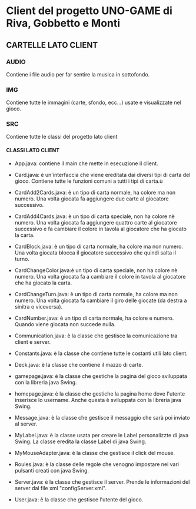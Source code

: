 # Client del progetto UNO-GAME di Riva, Gobbetto e Monti

## CARTELLE LATO CLIENT

### AUDIO
Contiene i file audio per far sentire la musica in sottofondo.

### IMG
Contiene tutte le immagini (carte, sfondo, ecc...) usate e visualizzate nel gioco.

### SRC
Contiene tutte le classi del progetto lato client

#### CLASSI LATO CLIENT
- App.java: contiene il main che mette in esecuzione il client.

- Card.java: è un'interfaccia che viene ereditata dai diversi tipi di carta del gioco. Contiene tutte le funzioni comuni a tutti i tipi di carta.ù

- CardAdd2Cards.java: è un tipo di carta normale, ha colore ma non numero. Una volta giocata fa aggiungere due carte al giocatore successivo.

- CardAdd4Cards.java: è un tipo di carta speciale, non ha colore nè numero. Una volta giocata fa aggiungere quattro carte al giocatore successivo e fa cambiare il colore in tavola al giocatore che ha giocato la carta.

- CardBlock.java: è un tipo di carta normale, ha colore ma non numero. Una volta giocata blocca il giocatore successivo che quindi salta il turno.

- CardChangeColor.java:è un tipo di carta speciale, non ha colore nè numero. Una volta giocata fa a cambiare il colore in tavola al giocatore che ha giocato la carta.

- CardChangeTurn.java: è un tipo di carta normale, ha colore ma non numero. Una volta giocata fa cambiare il giro delle giocate (da destra a sinitra o viceversa).

- CardNumber.java: è un tipo di carta normale, ha colore e numero. Quando viene giocata non succede nulla.

- Communication.java: è la classe che gestisce la comunicazione tra client e server.

- Constants.java: è la classe che contiene tutte le costanti utili lato client.

- Deck.java: è la classe che contiene il mazzo di carte.

- gamepage.java: è la classe che gestiche la pagina del gioco sviluppata con la libreria java Swing.

- homepage.java: è la classe che gestiche la pagina home dove l'utente inserisce lo username. Anche questa è sviluppata con la libreria java Swing.

- Message.java: è la classe che gestisce il messaggio che sarà poi inviato al server.

- MyLabel.java: è la classe usata per creare le Label personalizzte di java Swing. La classe eredita la classe Label di java Swing.

- MyMouseAdapter.java: è la classe che gestisce il click del mouse.

- Roules.java: è la classe delle regole che venogno impostare nei vari pulsanti creati con java Swing.

- Server.java: è la classe che gestisce il server. Prende le informazioni del server dal file xml "configServer.xml".

- User.java: è la classe che gestisce l'utente del gioco.
